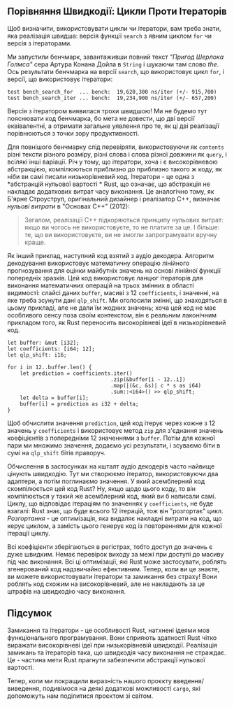 ## Порівняння Швидкодії: Цикли Проти Ітераторів

Щоб визначити, використовувати цикли чи ітератори, вам треба знати, яка реалізація швидша: версія функції `search` з явним циклом `for` чи версія з ітераторами.

Ми запустили бенчмарк, завантаживши повний текст *"Пригод Шерлока Голмса"* сера Артура Конана Дойла в `String` і шукаючи там слово *the*. Ось результати бенчмарка на версії `search`, що використовує цикл `for`, і версії, що використовує ітератори:

```text
test bench_search_for  ... bench:  19,620,300 ns/iter (+/- 915,700)
test bench_search_iter ... bench:  19,234,900 ns/iter (+/- 657,200)
```

Версія з ітератором виявилася трохи швидшою! Ми не будемо тут пояснювати код бенчмарка, бо мета не довести, що дві версії еквівалентні, а отримати загальне уявлення про те, як ці дві реалізації порівнюються з точки зору продуктивності.

Для повнішого бенчмарку слід перевіряти, використовуючи як `contents` різні тексти різного розміру, різні слова і слова різної довжини як `query`, і всілякі інші варіації. Річ у тому, що ітератори, хоча і є високорівневою абстракцією, компілюються приблизно до приблизно такого ж коду, як ніби ви самі писали низькорівневий код. Ітератори - це одна з *абстракцій нульової вартості * Rust, що означає, що абстракція не накладає додаткових витрат часу виконання. Це аналогічно тому, як Б'ярне Строуструп, оригінальний дизайнер і реалізатор C++, визначає *нульові витрати* в "Основах C++" (2012):

> Загалом, реалізації C++ підкоряються принципу нульових витрат: якщо ви чогось не використовуєте, то не платите за це. І більше: те, що ви використовуєте, ви не змогли запрограмувати вручну краще.

Як інший приклад, наступний код взятий з аудіо декодера. Алгоритм декодування використовує математичну операцію лінійного прогнозування для оцінки майбутніх значень на основі лінійної функції попередніх зразків. Цей код використовує ланцюг ітераторів для виконання математичних операцій на трьох змінних в області видимості: слайсі даних `buffer`, масиві з 12 `coefficients`, і значенні, на яке треба зсунути дані `qlp_shift`. Ми оголосили змінні, що знаходяться в цьому прикладі, але не дали їм жодних значень; хоча цей код не має особливого сенсу поза своїм контекстом, він є реальним лаконічним прикладом того, як Rust переносить високорівневі ідеї в низькорівневий код.

```rust,ignore
let buffer: &mut [i32];
let coefficients: [i64; 12];
let qlp_shift: i16;

for i in 12..buffer.len() {
    let prediction = coefficients.iter()
                                 .zip(&buffer[i - 12..i])
                                 .map(|(&c, &s)| c * s as i64)
                                 .sum::<i64>() >> qlp_shift;
    let delta = buffer[i];
    buffer[i] = prediction as i32 + delta;
}
```

Щоб обчислити значення `prediction`, цей код ітерує через кожне з 12 значень у `coefficients` і використовує метод `zip` для з'єднання значень коефіцієнтів з попередніми 12 значеннями з `buffer`. Потім для кожної пари ми множимо значення, додаємо усі результати, і зсуваємо біти в сумі на `qlp_shift` бітів праворуч.

Обчислення в застосунках на кшталт аудіо декодерів часто найвище цінують швидкодію. Тут ми створюємо ітератор, використовуючи два адаптери, а потім поглинаємо значення. У який асемблерний код скомпілюється цей код Rust? Ну, якщо щодо цього коду, то він компілюється у такий же асемблерний код, який ви б написали самі. Циклу, що відповідає ітераціям по значеннях у `coefficients`, не буде взагалі: Rust знає, що буде всього 12 ітерацій, тож він "розгортає" цикл. *Розгортання* - це оптимізація, яка видаляє накладні витрати на код, що керує циклом, а замість цього генерує код із повтореннями для кожної ітерації циклу.

Всі коефіцієнти зберігаються в регістрах, тобто доступ до значень є дуже швидким. Немає перевірок виходу за межі при доступі до масиву під час виконання. Всі ці оптимізації, які Rust може застосувати, роблять згенерований код надзвичайно ефективним. Тепер, коли ви це знаєте, ви можете використовувати ітератори та замикання без страху! Вони роблять код схожим на високорівневий, але не накладають за це штрафів на швидкодію часу виконання.

## Підсумок

Замикання та ітератори - це особливості Rust, натхнені ідеями мов функціонального програмування. Вони сприяють здатності Rust чітко виражати високорівневі ідеї при низькорівневій швидкодії. Реалізація замикань та ітераторів така, що швидкодія часу виконання не страждає. Це - частина мети Rust прагнути забезпечити абстракції нульової вартості.

Тепер, коли ми покращили виразність нашого проєкту введення/виведення, подивімося на деякі додаткові можливості `cargo`, які допоможуть нам поділитися проєктом зі світом.
